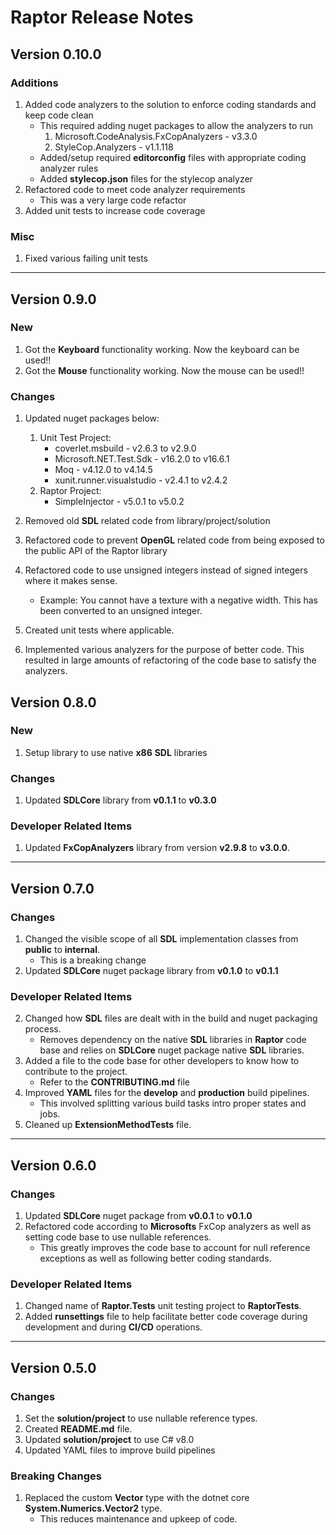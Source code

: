 # **Raptor Release Notes**

## **Version 0.10.0**

### **Additions**

1. Added code analyzers to the solution to enforce coding standards and keep code clean
   * This required adding nuget packages to allow the analyzers to run
		1. Microsoft.CodeAnalysis.FxCopAnalyzers - v3.3.0
		2. StyleCop.Analyzers - v1.1.118
   * Added/setup required **editorconfig** files with appropriate coding analyzer rules
   * Added **stylecop.json** files for the stylecop analyzer
2. Refactored code to meet code analyzer requirements
   * This was a very large code refactor
3. Added unit tests to increase code coverage

### **Misc**

1. Fixed various failing unit tests

---

## **Version 0.9.0**

### **New**

1. Got the **Keyboard** functionality working.  Now the keyboard can be used!!
2. Got the **Mouse** functionality working.  Now the mouse can be used!!

### **Changes**

1. Updated nuget packages below:
   1. Unit Test Project:
		* coverlet.msbuild - v2.6.3 to v2.9.0
		* Microsoft.NET.Test.Sdk - v16.2.0 to v16.6.1
		* Moq - v4.12.0	to v4.14.5
		* xunit.runner.visualstudio - v2.4.1 to v2.4.2
	2. Raptor Project:
        * SimpleInjector - v5.0.1 to v5.0.2

2. Removed old **SDL** related code from library/project/solution
3. Refactored code to prevent **OpenGL** related code from being exposed to the public API of the Raptor library
4. Refactored code to use unsigned integers instead of signed integers where it makes sense.
   * Example: You cannot have a texture with a negative width.  This has been converted to an unsigned integer.
5. Created unit tests where applicable.
6. Implemented various analyzers for the purpose of better code.  This resulted in large amounts of refactoring of the code base to satisfy the analyzers.

## **Version 0.8.0**

### **New**

1. Setup library to use native **x86** **SDL** libraries

### **Changes**

1. Updated **SDLCore** library from **v0.1.1** to **v0.3.0**

### **Developer Related Items**

1. Updated **FxCopAnalyzers** library from version **v2.9.8** to **v3.0.0**.

---

## **Version 0.7.0**

### **Changes**

1. Changed the visible scope of all **SDL** implementation classes from **public** to **internal**.
   * This is a breaking change
2. Updated **SDLCore** nuget package library from **v0.1.0** to **v0.1.1**

### **Developer Related Items**

2. Changed how **SDL** files are dealt with in the build and nuget packaging process.
   * Removes dependency on the native **SDL** libraries in **Raptor** code base and relies on **SDLCore** nuget package native **SDL** libraries.
3. Added a file to the code base for other developers to know how to contribute to the project.
   * Refer to the **CONTRIBUTING.md** file
4. Improved **YAML** files for the **develop** and **production** build pipelines.
   * This involved splitting various build tasks intro proper states and jobs.
5. Cleaned up **ExtensionMethodTests** file.

---

## **Version 0.6.0**

### **Changes**
1. Updated **SDLCore** nuget package from **v0.0.1** to **v0.1.0**
2. Refactored code according to **Microsofts** FxCop analyzers as well as setting code base to use nullable references.
   * This greatly improves the code base to account for null reference exceptions as well as following better coding standards.

### **Developer Related Items**
1. Changed name of **Raptor.Tests** unit testing project to **RaptorTests**.
2. Added **runsettings** file to help facilitate better code coverage during development and during **CI/CD** operations.

---

## **Version 0.5.0**

### **Changes**

1. Set the **solution/project** to use nullable reference types.
2. Created **README.md** file.
3. Updated **solution/project** to use C# v8.0
4. Updated YAML files to improve build pipelines

### **Breaking Changes**
1. Replaced the custom **Vector** type with the dotnet core **System.Numerics.Vector2** type.
   * This reduces maintenance and upkeep of code.
